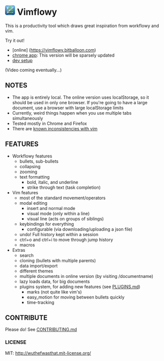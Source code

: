 # ![Vimflowy](/assets/images/vimflowy-32.png?raw=true) Vimflowy

This is a productivity tool which draws great inspiration from workflowy and vim.

Try it out!
- [online] (https://vimflowy.bitballoon.com)
- [chrome app](https://chrome.google.com/webstore/detail/vimflowy/dkdhbejgjplkmbiglmjobppakgmiimei): This version will be sparsely updated
- [dev setup](CONTRIBUTING.md)

(Video coming eventually...)

## NOTES ##

- The app is entirely local. The online version uses localStorage, so it should be used in only one browser.
  If you're going to have a large document, use a browser with large localStorage limits
- Currently, weird things happen when you use multiple tabs simultaneously
- Tested mostly in Chrome and Firefox
- There are [known inconsistencies with vim](vim_inconsistencies.md)

## FEATURES ##

- Workflowy features
  - bullets, sub-bullets
  - collapsing
  - zooming
  - text formatting
    - bold, italic, and underline
    - strike through text (task completion)
- Vim features
  - most of the standard movement/operators
  - modal editing
    - insert and normal mode
    - visual mode (only within a line)
    - visual line (acts on groups of siblings)
  - keybindings for everything
    - configurable (via downloading/uploading a json file)
  - undo!  Full history kept within a session
  - ctrl+o and ctrl+i to move through jump history
  - macros
- Extras
  - search
  - cloning (bullets with multiple parents)
  - data import/export
  - different themes
  - multiple documents in online version (by visiting /documentname)
  - lazy loads data, for big documents
  - plugins system, for adding new features (see [PLUGINS.md](PLUGINS.md))
    - marks (not quite like vim's)
    - easy_motion for moving between bullets quickly
    - time-tracking

## CONTRIBUTE ##

Please do!  See [CONTRIBUTING.md](CONTRIBUTING.md)

### LICENSE ###

MIT: http://wuthefwasthat.mit-license.org/
